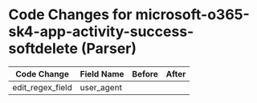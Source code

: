 # Code Changes for microsoft-o365-sk4-app-activity-success-softdelete (Parser)

| Code Change | Field Name | Before | After |
|-------------|------------|--------|-------|
| edit_regex_field | user_agent |  |  |